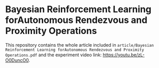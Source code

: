 # Bayesian Reinforcement Learning forAutonomous Rendezvous and Proximity Operations
This repository contains the whole article included in ```article/Bayesian Reinforcement Learning forAutonomous Rendezvous and Proximity Operations.pdf```
and the experiment video link: https://youtu.be/zL-O0DuncO0.
